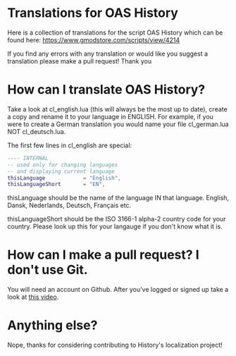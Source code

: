 # Translations for OAS History

Here is a collection of translations for the script OAS History which can be found here:
https://www.gmodstore.com/scripts/view/4214

If you find any errors with any translation or would like you suggest a translation
please make a pull request!  Thank you

# How can I translate OAS History?

Take a look at cl_english.lua (this will always be the most up to date), create a copy and
rename it to your language in ENGLISH.  For example, if you were to create a German translation
you would name your file cl_german.lua NOT cl_deutsch.lua.

The first few lines in cl_english are special: 

```lua
---- INTERNAL
-- used only for changing languages
-- and displaying current language
thisLanguage            = "English",
thisLanguageShort       = "EN",
```

thisLanguage should be the name of the language IN that language.  English, Dansk, Nederlands,
Deutsch, Français etc.

thisLanguageShort should be the ISO 3166-1 alpha-2 country code for your country.  Please look
up this for your langauge if you don't know what it is.

# How can I make a pull request?  I don't use Git.

You will need an account on Github.  After you've logged or signed up take a look at [this video](https://www.youtube.com/watch?v=YTbRzhQju4c).

# Anything else?

Nope, thanks for considering contributing to History's localization project!